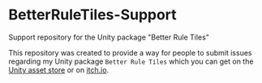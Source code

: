 # BetterRuleTiles-Support
Support repository for the Unity package "Better Rule Tiles"

This repository was created to provide a way for people to submit issues regarding my Unity package `Better Rule Tiles` which you can get on the [Unity asset store](https://assetstore.unity.com/packages/slug/269392) or on [itch.io](https://vinarkgames.itch.io/better-rule-tiles).
